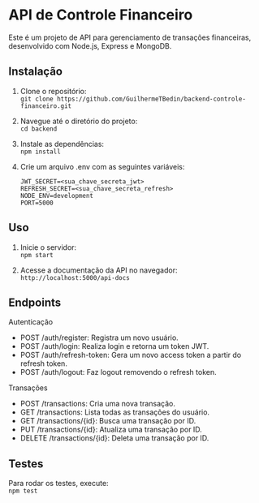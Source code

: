 # API de Controle Financeiro

Este é um projeto de API para gerenciamento de transações financeiras, desenvolvido com Node.js, Express e MongoDB.

## Instalação

1. Clone o repositório:  
`git clone https://github.com/GuilhermeTBedin/backend-controle-financeiro.git`

2. Navegue até o diretório do projeto:  
  `cd backend`

3. Instale as dependências:  
  `npm install`

4. Crie um arquivo .env com as seguintes variáveis:
    ```
   JWT_SECRET=<sua_chave_secreta_jwt>
   REFRESH_SECRET=<sua_chave_secreta_refresh>
   NODE_ENV=development
   PORT=5000
    ```

## Uso

1. Inicie o servidor:  
  `npm start`

2. Acesse a documentação da API no navegador:  
  `http://localhost:5000/api-docs`

## Endpoints

Autenticação
  * POST /auth/register: Registra um novo usuário.
  * POST /auth/login: Realiza login e retorna um token JWT.
  * POST /auth/refresh-token: Gera um novo access token a partir do refresh token.
  * POST /auth/logout: Faz logout removendo o refresh token.

Transações
  * POST /transactions: Cria uma nova transação.
  * GET /transactions: Lista todas as transações do usuário.
  * GET /transactions/{id}: Busca uma transação por ID.
  * PUT /transactions/{id}: Atualiza uma transação por ID.
  * DELETE /transactions/{id}: Deleta uma transação por ID.

## Testes

Para rodar os testes, execute:   
  `npm test`
